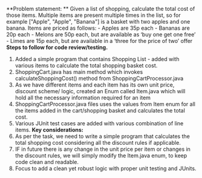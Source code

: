 
**Problem statement: **
  Given a list of shopping, calculate the total cost of those items. Multiple items are present multiple times in the list, so for example ["Apple", "Apple", "Banana"] is a       basket with two apples and one banana.
    Items are priced as follows: 
    - Apples are 35p each
    - Bananas are 20p each
    - Melons are 50p each, but are available as ‘buy one get one free’
    - Limes are 15p each, but are available in a ‘three for the price of two’ offer
**Steps to follow for code review/testing.**
1.	Added a simple program that contains Shopping List - added with various items to calculate the total shopping basket cost.
2.	ShoppingCart.java has main method which invokes calculateShoppingCost() method from ShoppingCartProcessor.java
3.	As we have different items and each item has its own unit price, discount scheme/ logic, created an Enum called Item.java which will hold all the necessary information required for an item
4.	ShoppingCartProcessor.java files uses the values from Item enum for all the items added in the cart/shopping basket and calculates the total cost.
5.	Various JUnit test cases are added with various combination of line items.
**Key considerations:**
1.	As per the task, we need to write a simple program that calculates the total shopping cost considering all the discount rules if applicable.
2.	IF in future there is any change in the unit price per item or changes in the discount rules, we will simply modify the Item.java enum, to keep code clean and readable.
3.	Focus to add a clean yet robust logic with proper unit testing and JUnits.
